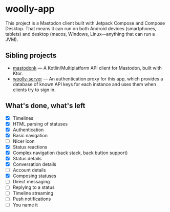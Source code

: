 # woolly-app
This project is a Mastodon client built with Jetpack Compose and Compose Desktop. That means it can run on both Android devices (smartphones, tablets) and desktop (macos, Windows, Linux—anything that can run a JVM).

## Sibling projects
- [mastodonk](https://github.com/outadoc/mastodonk) — A Kotlin/Multiplatform API client for Mastodon, built with Ktor.
- [woolly-server](https://github.com/outadoc/woolly-server) — An authentication proxy for this app, which provides a database of known API keys for each instance and uses them when clients try to sign in.

## What's done, what's left

- [x] Timelines
- [x] HTML parsing of statuses
- [x] Authentication
- [x] Basic navigation
- [ ] Nicer icon
- [x] Status reactions
- [x] Complex navigation (back stack, back button support)
- [x] Status details
- [x] Conversation details
- [ ] Account details
- [x] Composing statuses
- [ ] Direct messaging
- [ ] Replying to a status
- [ ] Timeline streaming
- [ ] Push notifications
- [ ] You name it
